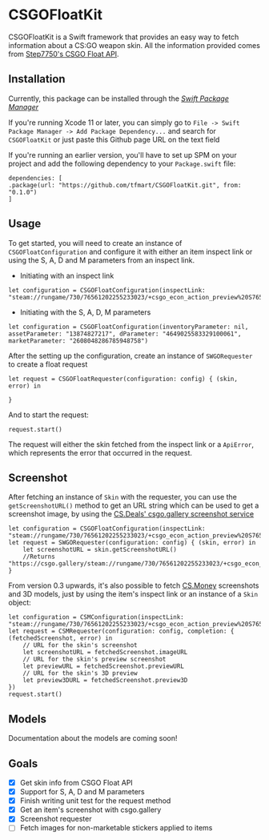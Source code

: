 # CSGOFloatKit

CSGOFloatKit is a Swift framework that provides an easy way to fetch information about a CS:GO weapon skin. All the information provided comes from [Step7750's CSGO Float API](https://github.com/Step7750/CSGOFloat).

## Installation

Currently, this package can be installed through the *[Swift Package Manager](https://swift.org/package-manager/)*

If you're running Xcode 11 or later, you can simply go to `File -> Swift Package Manager -> Add Package Dependency...` and search for `CSGOFloatKit` or just paste this Github page URL on the text field

If you're running an earlier version, you'll have to set up SPM on your project and add the following dependency to your `Package.swift` file:

```
dependencies: [
.package(url: "https://github.com/tfmart/CSGOFloatKit.git", from: "0.1.0")
]
```

## Usage

To get started, you will need to create an instance of `CSGOFloatConfiguration` and configure it with either an item inspect link or using the S, A, D and M parameters from an inspect link. 

* Initiating with an inspect link

```
let configuration = CSGOFloatConfiguration(inspectLink: "steam://rungame/730/76561202255233023/+csgo_econ_action_preview%20S76561198084749846A698323590D7935523998312483177")
```

* Initiating with the S, A, D, M parameters

```
let configuration = CSGOFloatConfiguration(inventoryParameter: nil, assetParameter: "13874827217", dParameter: "4649025583329100061", marketParameter: "2608048286785948758")
```

After the setting up the configuration, create an instance of  `SWGORequester` to create a float request

```
let request = CSGOFloatRequester(configuration: config) { (skin, error) in
    
}
```

And to start the request:

```
request.start()
```

The request will either the skin fetched from the inspect link or a `ApiError`, which represents the error that occurred in the request.

## Screenshot

After fetching an instance of  `Skin` with the requester, you can use the `getScreenshotURL()` method to get an URL string which can be used to get a screenshot image, by using the [CS.Deals' csgo.gallery screenshot service](https://cs.deals/pt/screenshot)

```
let configuration = CSGOFloatConfiguration(inspectLink: "steam://rungame/730/76561202255233023/+csgo_econ_action_preview%20S76561198084749846A698323590D7935523998312483177")
let request = SWGORequester(configuration: config) { (skin, error) in
    let screenshotURL = skin.getScreenshotURL()
    //Returns "https://csgo.gallery/steam://rungame/730/76561202255233023/+csgo_econ_action_preview%20S76561198084749846A698323590D7935523998312483177"
}

```

From version 0.3 upwards, it's also possible to fetch [CS.Money](https://cs.money) screenshots and 3D models, just by using the item's inspect link or an instance of a `Skin` object:

```
let configuration = CSMConfiguration(inspectLink: "steam://rungame/730/76561202255233023/+csgo_econ_action_preview%20S76561199043158336A20517916623D14133434752320963923")
let request = CSMRequester(configuration: config, completion: { (fetchedScreenshot, error) in
    // URL for the skin's screenshot
    let screenshotURL = fetchedScreenshot.imageURL
    // URL for the skin's preview screenshot
    let previewURL = fetchedScreenshot.previewURL
    // URL for the skin's 3D preview
    let preview3DURL = fetchedScreenshot.preview3D
})
request.start()
```

## Models

Documentation about the models are coming soon!

## Goals

- [x] Get skin info from CSGO Float API
- [x] Support for S, A, D and M parameters
- [x] Finish writing unit test for the request method
- [x] Get an item's screenshot with csgo.gallery
- [x] Screenshot requester
- [ ] Fetch images for non-marketable stickers applied to items
